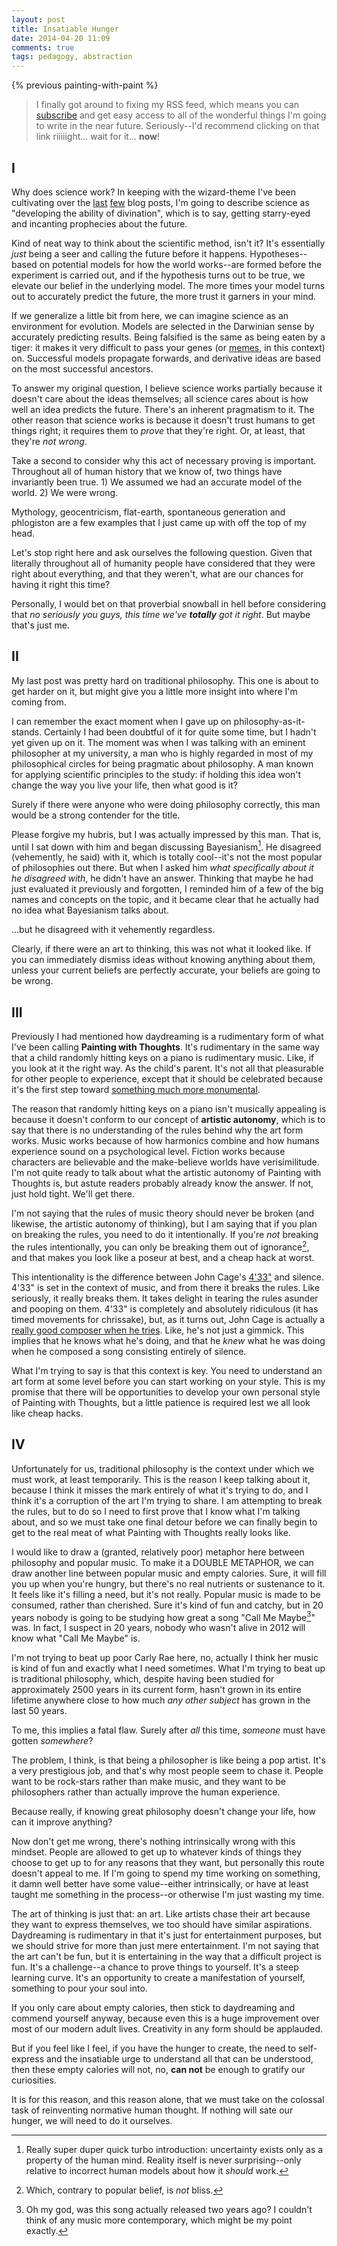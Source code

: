 ```yaml
---
layout: post
title: Insatiable Hunger
date: 2014-04-20 11:09
comments: true
tags: pedagogy, abstraction
---
```


{% previous painting-with-paint %}

> I finally got around to fixing my RSS feed, which means you can
> [subscribe] and get easy access to all of the wonderful things I'm going to
> write in the near future. Seriously--I'd recommend clicking on that link
> riiiiight... wait for it... **now**!

[subscribe]: http://sandymaguire.me/atom.xml



## I

Why does science work? In keeping with the wizard-theme I've been cultivating
over the [last][lob] [few][paint] blog posts, I'm going to describe science as
"developing the ability of divination", which is to say, getting starry-eyed and
incanting prophecies about the future.

Kind of neat way to think about the scientific method, isn't it? It's
essentially *just* being a seer and calling the future before it happens.
Hypotheses--based on potential models for how the world works--are formed
before the experiment is carried out, and if the hypothesis turns out to be
true, we elevate our belief in the underlying model. The more times your model
turns out to accurately predict the future, the more trust it garners in your
mind.

If we generalize a little bit from here, we can imagine science as an
environment for evolution. Models are selected in the Darwinian sense by
accurately predicting results. Being falsified is the same as being eaten by
a tiger: it makes it very difficult to pass your genes (or [memes][meme], in this
context) on. Successful models propagate forwards, and derivative ideas are
based on the most successful ancestors.

<!--more-->

To answer my original question, I believe science works partially because it
doesn't care about the ideas themselves; all science cares about is how well an
idea predicts the future. There's an inherent pragmatism to it. The other reason
that science works is because it doesn't trust humans to get things right; it
requires them to *prove* that they're right. Or, at least, that they're *not
wrong*.

Take a second to consider why this act of necessary proving is important.
Throughout all of human history that we know of, two things have invariantly
been true. 1) We assumed we had an accurate model of the world. 2) We were
wrong.

Mythology, geocentricism, flat-earth, spontaneous generation and phlogiston are
a few examples that I just came up with off the top of my head.

Let's stop right here and ask ourselves the following question. Given that
literally throughout all of humanity people have considered that they were right
about everything, and that they weren't, what are our chances for having it
right this time?

Personally, I would bet on that proverbial snowball in hell before considering
that *no seriously you guys, this time we've **totally** got it right*. But
maybe that's just me.

[lob]: http://sandymaguire.me/blog/power-word-case-study/
[paint]: http://sandymaguire.me/blog/painting-with-paint/
[meme]: http://en.wikipedia.org/wiki/Meme



## II

My last post was pretty hard on traditional philosophy. This one is about to get
harder on it, but might give you a little more insight into where I'm coming
from.

I can remember the exact moment when I gave up on philosophy-as-it-stands.
Certainly I had been doubtful of it for quite some time, but I hadn't yet given
up on it. The moment was when I was talking with an eminent philosopher at my
university, a man who is highly regarded in most of my philosophical circles for
being pragmatic about philosophy. A man known for applying scientific principles
to the study: if holding this idea won't change the way you live your life, then
what good is it?

Surely if there were anyone who were doing philosophy correctly, this man would
be a strong contender for the title.

Please forgive my hubris, but I was actually impressed by this man. That is,
until I sat down with him and began discussing Bayesianism[^1]. He disagreed
(vehemently, he said) with it, which is totally cool--it's not the most popular
of philosophies out there. But when I asked him *what specifically about it he
disagreed with*, he didn't have an answer. Thinking that maybe he had just
evaluated it previously and forgotten, I reminded him of a few of the big names
and concepts on the topic, and it became clear that he actually had no idea what
Bayesianism talks about.

...but he disagreed with it vehemently regardless.

Clearly, if there were an art to thinking, this was not what it looked like. If
you can immediately dismiss ideas without knowing anything about them, unless
your current beliefs are perfectly accurate, your beliefs are going to be wrong.

[^1]: Really super duper quick turbo introduction: uncertainty exists only as a
property of the human mind. Reality itself is never surprising--only relative to
incorrect human models about how it *should* work.



## III

Previously I had mentioned how daydreaming is a rudimentary form of what I've
been calling **Painting with Thoughts**. It's rudimentary in the same way that
a child randomly hitting keys on a piano is rudimentary music. Like, if you look
at it the right way. As the child's parent. It's not all that pleasurable for
other people to experience, except that it should be celebrated because it's the
first step toward [something much more monumental][liszt].

The reason that randomly hitting keys on a piano isn't musically appealing is
because it doesn't conform to our concept of **artistic autonomy**, which is to
say that there is no understanding of the rules behind why the art form works.
Music works because of how harmonics combine and how humans experience sound on
a psychological level. Fiction works because characters are believable and the
make-believe worlds have verisimilitude. I'm not quite ready to talk about what
the artistic autonomy of Painting with Thoughts is, but astute readers probably
already know the answer. If not, just hold tight. We'll get there.

I'm not saying that the rules of music theory should never be broken (and
likewise, the artistic autonomy of thinking), but I am saying that if you plan
on breaking the rules, you need to do it intentionally. If you're *not* breaking
the rules intentionally, you can only be breaking them out of ignorance[^2], and
that makes you look like a poseur at best, and a cheap hack at worst.

This intentionality is the difference between John Cage's [4'33"][433] and
silence. 4'33" is set in the context of music, and from there it breaks the
rules. Like seriously, it really breaks them. It takes delight in tearing the
rules asunder and pooping on them. 4'33" is completely and absolutely ridiculous
(it has timed movements for chrissake), but, as it turns out, John Cage is
actually a [really good composer when he tries][dreams]. Like, he's not just
a gimmick. This implies that he knows what he's doing, and that he *knew* what
he was doing when he composed a song consisting entirely of silence.

What I'm trying to say is that this context is key. You need to understand an
art form at some level before you can start working on your style. This is my
promise that there will be opportunities to develop your own personal style of
Painting with Thoughts, but a little patience is required lest we all look like
cheap hacks.

[^2]: Which, contrary to popular belief, is *not* bliss.

[liszt]: http://www.youtube.com/watch?v=7H99FM6S8rU
[433]: http://www.youtube.com/watch?v=zY7UK-6aaNA
[dreams]: http://www.youtube.com/watch?v=ExUosomc8Uc



## IV

Unfortunately for us, traditional philosophy is the context under which we must
work, at least temporarily. This is the reason I keep talking about it, because
I think it misses the mark entirely of what it's trying to do, and I think it's
a corruption of the art I'm trying to share. I am attempting to break the rules,
but to do so I need to first prove that I know what I'm talking about, and so we
must take one final detour before we can finally begin to get to the real meat
of what Painting with Thoughts really looks like.

I would like to draw a (granted, relatively poor) metaphor here between
philosophy and popular music. To make it a DOUBLE METAPHOR, we can draw another
line between popular music and empty calories. Sure, it will fill you up when
you're hungry, but there's no real nutrients or sustenance to it. It feels like
it's filling a need, but it's not really. Popular music is made to be consumed,
rather than cherished. Sure it's kind of fun and catchy, but in 20 years nobody
is going to be studying how great a song "Call Me Maybe[^3]" was. In fact, I
suspect in 20 years, nobody who wasn't alive in 2012 will know what "Call Me
Maybe" is.

I'm not trying to beat up poor Carly Rae here, no, actually I think her music is
kind of fun and exactly what I need sometimes. What I'm trying to beat up is
traditional philosophy, which, despite having been studied for approximately
2500 years in its current form, hasn't grown in its entire lifetime anywhere
close to how much *any other subject* has grown in the last 50 years.

To me, this implies a fatal flaw. Surely after *all* this time, *someone* must
have gotten *somewhere*?

The problem, I think, is that being a philosopher is like being a pop artist.
It's a very prestigious job, and that's why most people seem to chase it. People
want to be rock-stars rather than make music, and they want to be philosophers
rather than actually improve the human experience.

Because really, if knowing great philosophy doesn't change your life, how can it
improve anything?

Now don't get me wrong, there's nothing intrinsically wrong with this mindset.
People are allowed to get up to whatever kinds of things they choose to get up
to for any reasons that they want, but personally this route doesn't appeal to
me. If I'm going to spend my time working on something, it damn well better have
some value--either intrinsically, or have at least taught me something in the
process--or otherwise I'm just wasting my time.

The art of thinking is just that: an art. Like artists chase their art because
they want to express themselves, we too should have similar aspirations.
Daydreaming is rudimentary in that it's just for entertainment purposes, but we
should strive for more than just mere entertainment. I'm not saying that the art
can't be fun, but it is entertaining in the way that a difficult project is fun.
It's a challenge--a chance to prove things to yourself. It's a steep learning
curve. It's an opportunity to create a manifestation of yourself, something to
pour your soul into.

If you only care about empty calories, then stick to daydreaming and commend
yourself anyway, because even this is a huge improvement over most of our modern
adult lives. Creativity in any form should be applauded.

But if you feel like I feel, if you have the hunger to create, the need to
self-express and the insatiable urge to understand all that can be understood,
then these empty calories will not, no, **can not** be enough to gratify our
curiosities.

It is for this reason, and this reason alone, that we must take on the colossal
task of reinventing normative human thought. If nothing will sate our hunger,
we will need to do it ourselves.

[^3]: Oh my god, was this song actually released two years ago? I couldn't think
of any music more contemporary, which might be my point exactly.

